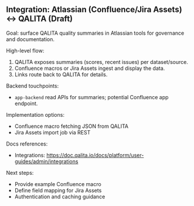 ## Integration: Atlassian (Confluence/Jira Assets) ↔ QALITA (Draft)

Goal: surface QALITA quality summaries in Atlassian tools for governance and documentation.

High-level flow:

1. QALITA exposes summaries (scores, recent issues) per dataset/source.
2. Confluence macros or Jira Assets ingest and display the data.
3. Links route back to QALITA for details.

Backend touchpoints:

- `app-backend` read APIs for summaries; potential Confluence app endpoint.

Implementation options:

- Confluence macro fetching JSON from QALITA
- Jira Assets import job via REST

Docs references:

- Integrations: https://doc.qalita.io/docs/platform/user-guides/admin/integrations

Next steps:

- Provide example Confluence macro
- Define field mapping for Jira Assets
- Authentication and caching guidance


